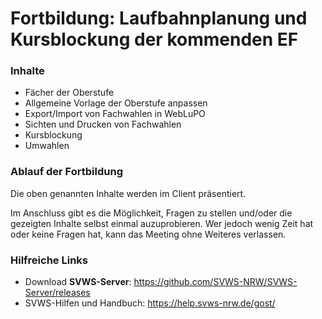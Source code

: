 # Fortbildung: Laufbahnplanung und Kursblockung der kommenden EF



### Inhalte
+ Fächer der Oberstufe
+ Allgemeine Vorlage der Oberstufe anpassen
+ Export/Import von Fachwahlen in WebLuPO
+ Sichten und Drucken von Fachwahlen
+ Kursblockung
+ Umwahlen


### Ablauf der Fortbildung
Die oben genannten Inhalte werden im Client präsentiert.

Im Anschluss gibt es die Möglichkeit, Fragen zu stellen und/oder die gezeigten Inhalte selbst einmal auzuprobieren. Wer jedoch wenig Zeit hat oder keine Fragen hat, kann das Meeting ohne Weiteres verlassen. 

### Hilfreiche Links
+ Download **SVWS-Server**: https://github.com/SVWS-NRW/SVWS-Server/releases
+ SVWS-Hilfen und Handbuch: https://help.svws-nrw.de/gost/










